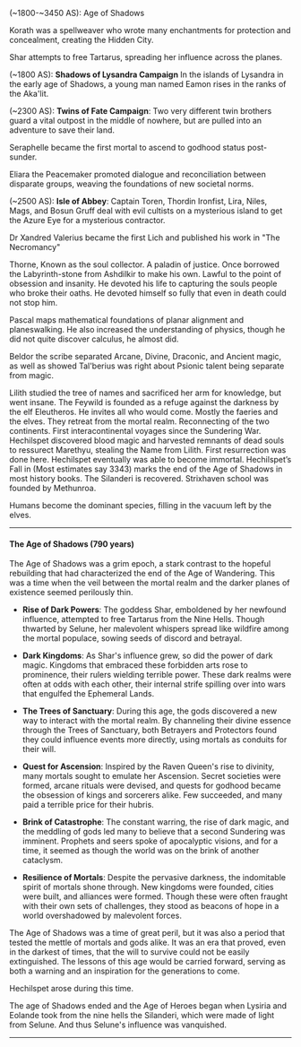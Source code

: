(~1800-~3450 AS):  Age of Shadows

Korath was a spellweaver who wrote many enchantments for protection and concealment, creating the Hidden City.

Shar attempts to free Tartarus, spreading her influence across the planes.

(~1800 AS): **Shadows of Lysandra Campaign** In the islands of Lysandra in the early age of Shadows, a young man named Eamon rises in the ranks of the Aka'lit.

(~2300 AS): **Twins of Fate Campaign**: Two very different twin brothers guard a vital outpost in the middle of nowhere, but are pulled into an adventure to save their land.

Seraphelle became the first mortal to ascend to godhood status post-sunder.

Eliara the Peacemaker promoted dialogue and reconciliation between disparate groups, weaving the foundations of new societal norms.

(~2500 AS): **Isle of Abbey**: Captain Toren, Thordin Ironfist, Lira, Niles, Mags, and Bosun Gruff deal with evil cultists on a mysterious island to get the Azure Eye for a mysterious contractor.

Dr Xandred Valerius became the first Lich and published his work in "The Necromancy"

Thorne, Known as the soul collector. A paladin of justice. Once borrowed the Labyrinth-stone from Ashdilkir to make his own. Lawful to the point of obsession and insanity. He devoted his life to capturing the souls people who broke their oaths. He devoted himself so fully that even in death could not stop him.

Pascal maps mathematical foundations of planar alignment and planeswalking. He also increased the understanding of physics, though he did not quite discover calculus, he almost did. 

Beldor the scribe separated Arcane, Divine, Draconic, and Ancient magic, as well as showed Tal'berius was right about Psionic talent being separate from magic.

Lilith studied the tree of names and sacrificed her arm for knowledge, but went insane.
The Feywild is founded as a refuge against the darkness by the elf Eleutheros. He invites all who would come. Mostly the faeries and the elves. They retreat from the mortal realm.
Reconnecting of the two continents. First interacontinental voyages since the Sundering War.  
Hechilspet discovered blood magic and harvested remnants of dead souls to ressurect Marethyu, stealing the Name from Lilith. First resurrection was done here. Hechilspet eventually was able to become immortal.
Hechilspet’s Fall in (Most estimates say 3343) marks the end of the Age of Shadows in most history books.
The Silanderi is recovered.
Strixhaven school was founded by Methunroa.

Humans become the dominant species, filling in the vacuum left by the elves. 

---
#### The Age of Shadows (790 years)

The Age of Shadows was a grim epoch, a stark contrast to the hopeful rebuilding that had characterized the end of the Age of Wandering. This was a time when the veil between the mortal realm and the darker planes of existence seemed perilously thin.

- **Rise of Dark Powers**: The goddess Shar, emboldened by her newfound influence, attempted to free Tartarus from the Nine Hells. Though thwarted by Selune, her malevolent whispers spread like wildfire among the mortal populace, sowing seeds of discord and betrayal.

- **Dark Kingdoms**: As Shar's influence grew, so did the power of dark magic. Kingdoms that embraced these forbidden arts rose to prominence, their rulers wielding terrible power. These dark realms were often at odds with each other, their internal strife spilling over into wars that engulfed the Ephemeral Lands.

- **The Trees of Sanctuary**: During this age, the gods discovered a new way to interact with the mortal realm. By channeling their divine essence through the Trees of Sanctuary, both Betrayers and Protectors found they could influence events more directly, using mortals as conduits for their will.

- **Quest for Ascension**: Inspired by the Raven Queen's rise to divinity, many mortals sought to emulate her Ascension. Secret societies were formed, arcane rituals were devised, and quests for godhood became the obsession of kings and sorcerers alike. Few succeeded, and many paid a terrible price for their hubris.

- **Brink of Catastrophe**: The constant warring, the rise of dark magic, and the meddling of gods led many to believe that a second Sundering was imminent. Prophets and seers spoke of apocalyptic visions, and for a time, it seemed as though the world was on the brink of another cataclysm.

- **Resilience of Mortals**: Despite the pervasive darkness, the indomitable spirit of mortals shone through. New kingdoms were founded, cities were built, and alliances were formed. Though these were often fraught with their own sets of challenges, they stood as beacons of hope in a world overshadowed by malevolent forces.

The Age of Shadows was a time of great peril, but it was also a period that tested the mettle of mortals and gods alike. It was an era that proved, even in the darkest of times, that the will to survive could not be easily extinguished. The lessons of this age would be carried forward, serving as both a warning and an inspiration for the generations to come.

Hechilspet arose during this time.

The age of Shadows ended and the Age of Heroes began when Lysiria and Eolande took from the nine hells the Silanderi, which were made of light from Selune. And thus Selune's influence was vanquished.

---

